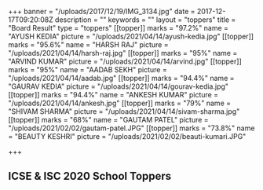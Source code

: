 +++
banner = "/uploads/2017/12/19/IMG_3134.jpg"
date = 2017-12-17T09:20:08Z
description = ""
keywords = ""
layout = "toppers"
title = "Board Result"
type = "toppers"
[[topper]]
marks = "97.2%"
name = "AYUSH KEDIA"
picture = "/uploads/2021/04/14/ayush-kedia.jpg"
[[topper]]
marks = "95.6%"
name = "HARSH RAJ"
picture = "/uploads/2021/04/14/harsh-raj.jpg"
[[topper]]
marks = "95%"
name = "ARVIND KUMAR"
picture = "/uploads/2021/04/14/arvind.jpg"
[[topper]]
marks = "95%"
name = "AADAB SEKH"
picture = "/uploads/2021/04/14/aadab.jpg"
[[topper]]
marks = "94.4%"
name = "GAURAV KEDIA"
picture = "/uploads/2021/04/14/gourav-kedia.jpg"
[[topper]]
marks = "94.4%"
name = "ANKESH KUMAR"
picture = "/uploads/2021/04/14/ankesh.jpg"
[[topper]]
marks = "79%"
name = "SHIVAM SHARMA"
picture = "/uploads/2021/04/14/sivam-sharma.jpg"
[[topper]]
marks = "68%"
name = "GAUTAM PATEL"
picture = "/uploads/2021/02/02/gautam-patel.JPG"
[[topper]]
marks = "73.8%"
name = "BEAUTY KESHRI"
picture = "/uploads/2021/02/02/beauti-kumari.JPG"

+++
## ICSE & ISC 2020 School Toppers
